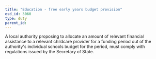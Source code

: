 ```yaml
---
title: "Education - free early years budget provision"
esd_id: 3060
type: duty
parent_id:  
---
```


A local authority proposing  to allocate an amount of relevant financial assistance to a relevant childcare provider for a funding period out of the authority's individual schools budget for the period, must comply with regulations issued by the Secretary of State.

